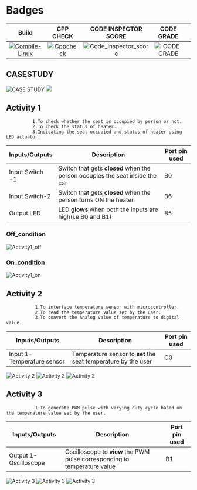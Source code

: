 # Badges
|Build|CPP CHECK|CODE INSPECTOR SCORE|CODE GRADE||
|:--:|:--:|:--:|:--:|:--:|
|[![Compile-Linux](https://github.com/ArchanaMeesala/STEPIN_CASE_STUDY/actions/workflows/Compile.yml/badge.svg)](https://github.com/ArchanaMeesala/STEPIN_CASE_STUDY/actions/workflows/Compile.yml)|[![Cppcheck](https://github.com/ArchanaMeesala/STEPIN_CASE_STUDY/actions/workflows/CodeQuality.yml/badge.svg)](https://github.com/ArchanaMeesala/STEPIN_CASE_STUDY/actions/workflows/CodeQuality.yml)|![Code_inspector_score](https://www.code-inspector.com/project/28712/score/svg)|![CODE GRADE](https://www.code-inspector.com/project/28712/status/svg)|

## CASESTUDY
![CASE STUDY](https://github.com/ArchanaMeesala/STEPIN_CASE_STUDY/blob/main/simulation/4_Casestudy_a.jpeg)
![](https://github.com/ArchanaMeesala/STEPIN_CASE_STUDY/blob/main/simulation/4_Casestudy_b.jpeg)
## Activity 1 

              1.To check whether the seat is occupied by person or not.
              2.To check the status of heater. 
              3.Indicating the seat occupied and status of heater using LED actuator.

Inputs/Outputs | Description | Port pin used 
-------------- | ----------- | -------------
Input Switch -1|Switch that gets **closed** when the person occupies the seat inside the car|B0
Input Switch-2|Switch that gets **closed** when the person turns ON the heater|B6
Output LED   |LED **glows** when both the inputs are high(i.e B0 and B1)|B5

### Off_condition

![Activity1_off](https://github.com/ArchanaMeesala/STEPIN_CASE_STUDY/blob/main/simulation/1_activity_a.png)

### On_condition
![Activity1_on](https://github.com/ArchanaMeesala/STEPIN_CASE_STUDY/blob/main/simulation/1_activity_b.png)



## Activity 2

               1.To interface temperature sensor with microcontroller. 
               2.To read the temperature value set by the user.
               3.To convert the Analog value of temperature to digital value.


Inputs/Outputs | Description | Port pin used 
-------------- | ----------- | -------------
Input 1-Temperature sensor |Temperature sensor to **set** the seat temperature by the user |C0


![Activity 2](https://github.com/ArchanaMeesala/STEPIN_CASE_STUDY/blob/main/simulation/2_activity_a.png)
![Activity 2](https://github.com/ArchanaMeesala/STEPIN_CASE_STUDY/blob/main/simulation/2_activity_b.png)
![Activity 2](https://github.com/ArchanaMeesala/STEPIN_CASE_STUDY/blob/main/simulation/2_activity_c.png)

## Activity 3

               1.To generate PWM pulse with varying duty cycle based on the temperature value set by the user.

Inputs/Outputs | Description | Port pin used 
-------------- | ----------- | -------------
Output 1-Oscilloscope |Oscilloscope to **view** the PWM pulse corresponding to temperature value |B1

![Activity 3](https://github.com/ArchanaMeesala/STEPIN_CASE_STUDY/blob/main/simulation/3_activity_a.png)
![Activity 3](https://github.com/ArchanaMeesala/STEPIN_CASE_STUDY/blob/main/simulation/3_activity_b.png)
![Activity 3](https://github.com/ArchanaMeesala/STEPIN_CASE_STUDY/blob/main/simulation/3_activity_c.png)


